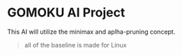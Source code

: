 # GOMOKU AI Project

This AI will utilize the minimax and aplha-pruning concept.
> all of the baseline is made for Linux

